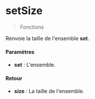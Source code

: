 # setSize
> Fonctions

Renvoie la taille de l'ensemble **set**.

#### Paramètres

- **set** : L'ensemble.

#### Retour

- **size** : La taille de l'ensemble.


